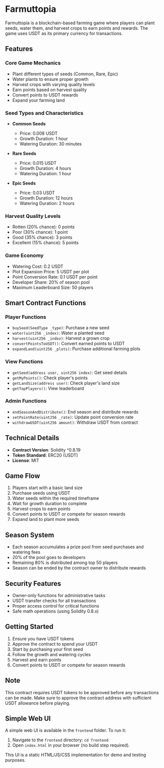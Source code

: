 # Farmuttopia

Farmuttopia is a blockchain-based farming game where players can plant seeds, water them, and harvest crops to earn points and rewards. The game uses USDT as its primary currency for transactions.

## Features

### Core Game Mechanics
- Plant different types of seeds (Common, Rare, Epic)
- Water plants to ensure proper growth
- Harvest crops with varying quality levels
- Earn points based on harvest quality
- Convert points to USDT rewards
- Expand your farming land

### Seed Types and Characteristics
- **Common Seeds**
  - Price: 0.008 USDT
  - Growth Duration: 1 hour
  - Watering Duration: 30 minutes

- **Rare Seeds**
  - Price: 0.015 USDT
  - Growth Duration: 4 hours
  - Watering Duration: 1 hour

- **Epic Seeds**
  - Price: 0.03 USDT
  - Growth Duration: 12 hours
  - Watering Duration: 2 hours

### Harvest Quality Levels
- Rotten (20% chance): 0 points
- Poor (30% chance): 1 point
- Good (35% chance): 3 points
- Excellent (15% chance): 5 points

### Game Economy
- Watering Cost: 0.2 USDT
- Plot Expansion Price: 5 USDT per plot
- Point Conversion Rate: 0.1 USDT per point
- Developer Share: 20% of season pool
- Maximum Leaderboard Size: 50 players

## Smart Contract Functions

### Player Functions
- `buySeed(SeedType _type)`: Purchase a new seed
- `water(uint256 _index)`: Water a planted seed
- `harvest(uint256 _index)`: Harvest a grown crop
- `convertPointsToUSDT()`: Convert earned points to USDT
- `expandLand(uint256 _plots)`: Purchase additional farming plots

### View Functions
- `getSeed(address user, uint256 index)`: Get seed details
- `getMyPoints()`: Check player's points
- `getLandSize(address user)`: Check player's land size
- `getTopPlayers()`: View leaderboard

### Admin Functions
- `endSeasonAndDistribute()`: End season and distribute rewards
- `setPointRate(uint256 _rate)`: Update point conversion rate
- `withdrawUSDT(uint256 amount)`: Withdraw USDT from contract

## Technical Details

- **Contract Version**: Solidity ^0.8.19
- **Token Standard**: ERC20 (USDT)
- **License**: MIT

## Game Flow

1. Players start with a basic land size
2. Purchase seeds using USDT
3. Water seeds within the required timeframe
4. Wait for growth duration to complete
5. Harvest crops to earn points
6. Convert points to USDT or compete for season rewards
7. Expand land to plant more seeds

## Season System

- Each season accumulates a prize pool from seed purchases and watering fees
- 20% of the pool goes to developers
- Remaining 80% is distributed among top 50 players
- Season can be ended by the contract owner to distribute rewards

## Security Features

- Owner-only functions for administrative tasks
- USDT transfer checks for all transactions
- Proper access control for critical functions
- Safe math operations (using Solidity 0.8.x)

## Getting Started

1. Ensure you have USDT tokens
2. Approve the contract to spend your USDT
3. Start by purchasing your first seed
4. Follow the growth and watering cycles
5. Harvest and earn points
6. Convert points to USDT or compete for season rewards

## Note

This contract requires USDT tokens to be approved before any transactions can be made. Make sure to approve the contract address with sufficient USDT allowance before playing.

## Simple Web UI

A simple web UI is available in the `frontend` folder. To run it:
1. Navigate to the `frontend` directory: `cd frontend`
2. Open `index.html` in your browser (no build step required).

This UI is a static HTML/JS/CSS implementation for demo and testing purposes.
